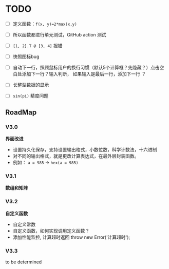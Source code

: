 # TODO
- [ ] 定义函数：`f(x, y)=2*max(x,y)`
- [ ] 所以函数都进行单元测试，GitHub action 测试
- [ ]  `[1, 2].T @ [3, 4]` 报错
- [ ]  快照图标bug
- [ ] 自动下一行，照顾鼠标用户的换行习惯（默认5个计算框？先隐藏？）点击空白处添加下一行？输入判断， 如果输入是最后一行，添加下一行 ？
- [ ] 长整型数据的显示
- [ ]  `sin(pi)` 精度问题



## RoadMap 

### V3.0
**界面改进**
- 设置持久化保存，支持设置输出格式，小数位数，科学计数法，十六进制
- 对不同的输出格式，就是更改计算表达式，在最外层封装函数。
- 例如： `a = 985` -> `hex(a = 985)`

### V3.1
**数组和矩阵**


### V3.2
**自定义函数**
- 自定义常数
- 自定义函数，如何实现调用定义函数？
- 添加性能监控, 计算超时返回 throw new Error('计算超时');


### V3.3
to be determined
